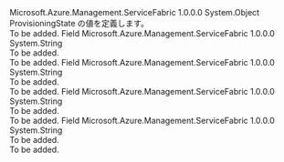 <Type Name="ProvisioningState" FullName="Microsoft.Azure.Management.ServiceFabric.Models.ProvisioningState">
  <TypeSignature Language="C#" Value="public static class ProvisioningState" />
  <TypeSignature Language="ILAsm" Value=".class public auto ansi abstract sealed beforefieldinit ProvisioningState extends System.Object" />
  <TypeSignature Language="DocId" Value="T:Microsoft.Azure.Management.ServiceFabric.Models.ProvisioningState" />
  <TypeSignature Language="VB.NET" Value="Public Class ProvisioningState" />
  <TypeSignature Language="F#" Value="type ProvisioningState = class" />
  <AssemblyInfo>
    <AssemblyName>Microsoft.Azure.Management.ServiceFabric</AssemblyName>
    <AssemblyVersion>1.0.0.0</AssemblyVersion>
  </AssemblyInfo>
  <Base>
    <BaseTypeName>System.Object</BaseTypeName>
  </Base>
  <Interfaces />
  <Docs>
    <summary>
            ProvisioningState の値を定義します。
            </summary>
    <remarks>To be added.</remarks>
  </Docs>
  <Members>
    <Member MemberName="Canceled">
      <MemberSignature Language="C#" Value="public const string Canceled;" />
      <MemberSignature Language="ILAsm" Value=".field public static literal string Canceled" />
      <MemberSignature Language="DocId" Value="F:Microsoft.Azure.Management.ServiceFabric.Models.ProvisioningState.Canceled" />
      <MemberSignature Language="VB.NET" Value="Public Const Canceled As String " />
      <MemberSignature Language="F#" Value="val mutable Canceled : string" Usage="Microsoft.Azure.Management.ServiceFabric.Models.ProvisioningState.Canceled" />
      <MemberType>Field</MemberType>
      <AssemblyInfo>
        <AssemblyName>Microsoft.Azure.Management.ServiceFabric</AssemblyName>
        <AssemblyVersion>1.0.0.0</AssemblyVersion>
      </AssemblyInfo>
      <ReturnValue>
        <ReturnType>System.String</ReturnType>
      </ReturnValue>
      <Docs>
        <summary>To be added.</summary>
        <remarks>To be added.</remarks>
      </Docs>
    </Member>
    <Member MemberName="Failed">
      <MemberSignature Language="C#" Value="public const string Failed;" />
      <MemberSignature Language="ILAsm" Value=".field public static literal string Failed" />
      <MemberSignature Language="DocId" Value="F:Microsoft.Azure.Management.ServiceFabric.Models.ProvisioningState.Failed" />
      <MemberSignature Language="VB.NET" Value="Public Const Failed As String " />
      <MemberSignature Language="F#" Value="val mutable Failed : string" Usage="Microsoft.Azure.Management.ServiceFabric.Models.ProvisioningState.Failed" />
      <MemberType>Field</MemberType>
      <AssemblyInfo>
        <AssemblyName>Microsoft.Azure.Management.ServiceFabric</AssemblyName>
        <AssemblyVersion>1.0.0.0</AssemblyVersion>
      </AssemblyInfo>
      <ReturnValue>
        <ReturnType>System.String</ReturnType>
      </ReturnValue>
      <Docs>
        <summary>To be added.</summary>
        <remarks>To be added.</remarks>
      </Docs>
    </Member>
    <Member MemberName="Succeeded">
      <MemberSignature Language="C#" Value="public const string Succeeded;" />
      <MemberSignature Language="ILAsm" Value=".field public static literal string Succeeded" />
      <MemberSignature Language="DocId" Value="F:Microsoft.Azure.Management.ServiceFabric.Models.ProvisioningState.Succeeded" />
      <MemberSignature Language="VB.NET" Value="Public Const Succeeded As String " />
      <MemberSignature Language="F#" Value="val mutable Succeeded : string" Usage="Microsoft.Azure.Management.ServiceFabric.Models.ProvisioningState.Succeeded" />
      <MemberType>Field</MemberType>
      <AssemblyInfo>
        <AssemblyName>Microsoft.Azure.Management.ServiceFabric</AssemblyName>
        <AssemblyVersion>1.0.0.0</AssemblyVersion>
      </AssemblyInfo>
      <ReturnValue>
        <ReturnType>System.String</ReturnType>
      </ReturnValue>
      <Docs>
        <summary>To be added.</summary>
        <remarks>To be added.</remarks>
      </Docs>
    </Member>
    <Member MemberName="Updating">
      <MemberSignature Language="C#" Value="public const string Updating;" />
      <MemberSignature Language="ILAsm" Value=".field public static literal string Updating" />
      <MemberSignature Language="DocId" Value="F:Microsoft.Azure.Management.ServiceFabric.Models.ProvisioningState.Updating" />
      <MemberSignature Language="VB.NET" Value="Public Const Updating As String " />
      <MemberSignature Language="F#" Value="val mutable Updating : string" Usage="Microsoft.Azure.Management.ServiceFabric.Models.ProvisioningState.Updating" />
      <MemberType>Field</MemberType>
      <AssemblyInfo>
        <AssemblyName>Microsoft.Azure.Management.ServiceFabric</AssemblyName>
        <AssemblyVersion>1.0.0.0</AssemblyVersion>
      </AssemblyInfo>
      <ReturnValue>
        <ReturnType>System.String</ReturnType>
      </ReturnValue>
      <Docs>
        <summary>To be added.</summary>
        <remarks>To be added.</remarks>
      </Docs>
    </Member>
  </Members>
</Type>